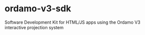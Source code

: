 # ordamo-v3-sdk
Software Development Kit for HTML/JS apps using the Ordamo V3 interactive projection system
